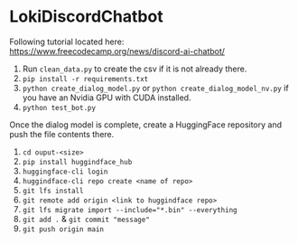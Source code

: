 # LokiDiscordChatbot

Following tutorial located here: https://www.freecodecamp.org/news/discord-ai-chatbot/

1. Run `clean_data.py` to create the csv if it is not already there.
2. `pip install -r requirements.txt`
3. `python create_dialog_model.py` or `python create_dialog_model_nv.py` if you have an Nvidia GPU with CUDA installed.
4. `python test_bot.py`

Once the dialog model is complete, create a HuggingFace repository and push the file contents there.

1. `cd ouput-<size>`
2. `pip install huggindface_hub`
3. `huggingface-cli login`
4. `huggindface-cli repo create <name of repo>`
5. `git lfs install`
6. `git remote add origin <link to huggindface repo>`
7. `git lfs migrate import --include="*.bin" --everything`
8. `git add .` & `git commit "message"`
9. `git push origin main`
